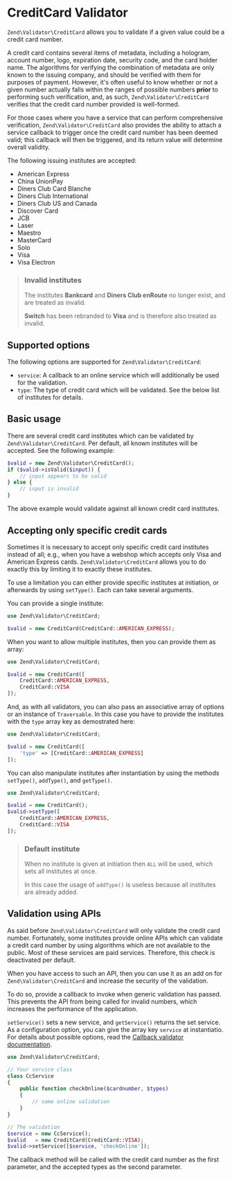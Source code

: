 # CreditCard Validator

`Zend\Validator\CreditCard` allows you to validate if a given value could be a
credit card number.

A credit card contains several items of metadata, including a hologram, account
number, logo, expiration date, security code, and the card holder name. The
algorithms for verifying the combination of metadata are only known to the
issuing company, and should be verified with them for purposes of payment.
However, it's often useful to know whether or not a given number actually falls
within the ranges of possible numbers **prior** to performing such verification,
and, as such, `Zend\Validator\CreditCard` verifies that the credit card number
provided is well-formed.

For those cases where you have a service that can perform comprehensive
verification, `Zend\Validator\CreditCard` also provides the ability to attach a
service callback to trigger once the credit card number has been deemed valid;
this callback will then be triggered, and its return value will determine
overall validity.

The following issuing institutes are accepted:

- American Express
- China UnionPay
- Diners Club Card Blanche
- Diners Club International
- Diners Club US and Canada
- Discover Card
- JCB
- Laser
- Maestro
- MasterCard
- Solo
- Visa
- Visa Electron

> ### Invalid institutes
>
> The institutes **Bankcard** and **Diners Club enRoute** no longer exist, and
> are treated as invalid.
>
> **Switch** has been rebranded to **Visa** and is therefore also treated as
> invalid.

## Supported options

The following options are supported for `Zend\Validator\CreditCard`:

- `service`: A callback to an online service which will additionally be used for
  the validation.
- `type`: The type of credit card which will be validated. See the below list of
  institutes for details.

## Basic usage

There are several credit card institutes which can be validated by
`Zend\Validator\CreditCard`. Per default, all known institutes will be accepted.
See the following example:

```php
$valid = new Zend\Validator\CreditCard();
if ($valid->isValid($input)) {
    // input appears to be valid
} else {
    // input is invalid
}
```

The above example would validate against all known credit card institutes.

## Accepting only specific credit cards

Sometimes it is necessary to accept only specific credit card institutes instead
of all; e.g., when you have a webshop which accepts only Visa and American
Express cards. `Zend\Validator\CreditCard` allows you to do exactly this by
limiting it to exactly these institutes.

To use a limitation you can either provide specific institutes at initiation, or
afterwards by using `setType()`. Each can take several arguments.

You can provide a single institute:

```php
use Zend\Validator\CreditCard;

$valid = new CreditCard(CreditCard::AMERICAN_EXPRESS);
```

When you want to allow multiple institutes, then you can provide them as array:

```php
use Zend\Validator\CreditCard;

$valid = new CreditCard([
    CreditCard::AMERICAN_EXPRESS,
    CreditCard::VISA
]);
```

And, as with all validators, you can also pass an associative array of options
or an instance of `Traversable`. In this case you have to provide the institutes
with the `type` array key as demostrated here:

```php
use Zend\Validator\CreditCard;

$valid = new CreditCard([
    'type' => [CreditCard::AMERICAN_EXPRESS]
]);
```

You can also manipulate institutes after instantiation by using the methods
`setType()`, `addType()`, and `getType()`.

```php
use Zend\Validator\CreditCard;

$valid = new CreditCard();
$valid->setType([
    CreditCard::AMERICAN_EXPRESS,
    CreditCard::VISA
]);
```

> ### Default institute
>
> When no institute is given at initiation then `ALL` will be used, which sets
> all institutes at once.
>
> In this case the usage of `addType()` is useless because all institutes are
> already added.

## Validation using APIs

As said before `Zend\Validator\CreditCard` will only validate the credit card
number. Fortunately, some institutes provide online APIs which can validate a
credit card number by using algorithms which are not available to the public.
Most of these services are paid services. Therefore, this check is deactivated
per default.

When you have access to such an API, then you can use it as an add on for
`Zend\Validator\CreditCard` and increase the security of the validation.

To do so, provide a callback to invoke when generic validation has passed. This
prevents the API from being called for invalid numbers, which increases the
performance of the application.

`setService()` sets a new service, and `getService()` returns the set service.
As a configuration option, you can give the array key `service` at instantiatio.
For details about possible options, read the
[Callback validator documentation](callback.md).

```php
use Zend\Validator\CreditCard;

// Your service class
class CcService
{
    public function checkOnline($cardnumber, $types)
    {
        // some online validation
    }
}

// The validation
$service = new CcService();
$valid   = new CreditCard(CreditCard::VISA);
$valid->setService([$service, 'checkOnline']);
```

The callback method will be called with the credit card number as the first
parameter, and the accepted types as the second parameter.
